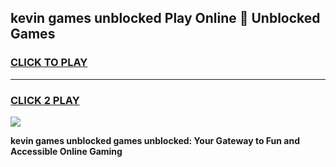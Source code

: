 
## kevin games unblocked Play Online 👋 Unblocked Games
<h3>
<a href="https://premium.freeplayer.one?title=kevin_games_unblocked&ref=19F">CLICK TO PLAY</a></h3>
<hr>

<h3>
<a href="https://premium.freeplayer.one?title=kevin_games_unblocked&ref=19F">CLICK 2 PLAY</a>
  
</h3>

<a href="https://premium.freeplayer.one?title=kevin_games_unblocked&ref=19F"><img src="https://clearcache.store/games.png"></a>


**kevin games unblocked games unblocked: Your Gateway to Fun and Accessible Online Gaming**
